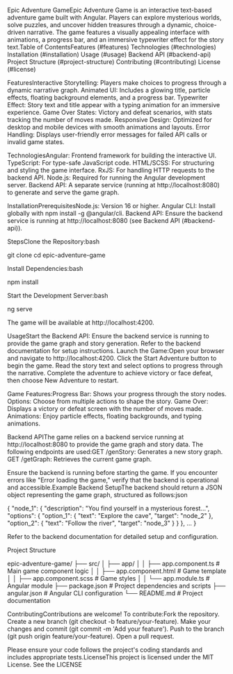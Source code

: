 Epic Adventure GameEpic Adventure Game is an interactive text-based adventure game built with Angular. Players can explore mysterious worlds, solve puzzles, and uncover hidden treasures through a dynamic, choice-driven narrative. The game features a visually appealing interface with animations, a progress bar, and an immersive typewriter effect for the story text.Table of ContentsFeatures (#features)
Technologies (#technologies)
Installation (#installation)
Usage (#usage)
Backend API (#backend-api)
Project Structure (#project-structure)
Contributing (#contributing)
License (#license)

FeaturesInteractive Storytelling: Players make choices to progress through a dynamic narrative graph.
Animated UI: Includes a glowing title, particle effects, floating background elements, and a progress bar.
Typewriter Effect: Story text and title appear with a typing animation for an immersive experience.
Game Over States: Victory and defeat scenarios, with stats tracking the number of moves made.
Responsive Design: Optimized for desktop and mobile devices with smooth animations and layouts.
Error Handling: Displays user-friendly error messages for failed API calls or invalid game states.

TechnologiesAngular: Frontend framework for building the interactive UI.
TypeScript: For type-safe JavaScript code.
HTML/SCSS: For structuring and styling the game interface.
RxJS: For handling HTTP requests to the backend API.
Node.js: Required for running the Angular development server.
Backend API: A separate service (running at http://localhost:8080) to generate and serve the game graph.

InstallationPrerequisitesNode.js: Version 16 or higher.
Angular CLI: Install globally with npm install -g @angular/cli.
Backend API: Ensure the backend service is running at http://localhost:8080 (see Backend API (#backend-api)).

StepsClone the Repository:bash

git clone <repository-url>
cd epic-adventure-game

Install Dependencies:bash

npm install

Start the Development Server:bash

ng serve

The game will be available at http://localhost:4200.

UsageStart the Backend API:
Ensure the backend service is running to provide the game graph and story generation. Refer to the backend documentation for setup instructions.
Launch the Game:Open your browser and navigate to http://localhost:4200.
Click the Start Adventure button to begin the game.
Read the story text and select options to progress through the narrative.
Complete the adventure to achieve victory or face defeat, then choose New Adventure to restart.

Game Features:Progress Bar: Shows your progress through the story nodes.
Options: Choose from multiple actions to shape the story.
Game Over: Displays a victory or defeat screen with the number of moves made.
Animations: Enjoy particle effects, floating backgrounds, and typing animations.

Backend APIThe game relies on a backend service running at http://localhost:8080 to provide the game graph and story data. The following endpoints are used:GET /genStory: Generates a new story graph.
GET /getGraph: Retrieves the current game graph.

Ensure the backend is running before starting the game. If you encounter errors like "Error loading the game," verify that the backend is operational and accessible.Example Backend SetupThe backend should return a JSON object representing the game graph, structured as follows:json

{
  "node_1": {
    "description": "You find yourself in a mysterious forest...",
    "options": {
      "option_1": { "text": "Explore the cave", "target": "node_2" },
      "option_2": { "text": "Follow the river", "target": "node_3" }
    }
  },
  ...
}

Refer to the backend documentation for detailed setup and configuration.

Project Structure

epic-adventure-game/
├── src/
│   ├── app/
│   │   ├── app.component.ts        # Main game component logic
│   │   ├── app.component.html      # Game template
│   │   ├── app.component.scss      # Game styles
│   │   └── app.module.ts           # Angular module
├── package.json                    # Project dependencies and scripts
├── angular.json                    # Angular CLI configuration
└── README.md                       # Project documentation

ContributingContributions are welcome! To contribute:Fork the repository.
Create a new branch (git checkout -b feature/your-feature).
Make your changes and commit (git commit -m 'Add your feature').
Push to the branch (git push origin feature/your-feature).
Open a pull request.

Please ensure your code follows the project's coding standards and includes appropriate tests.LicenseThis project is licensed under the MIT License. See the LICENSE

